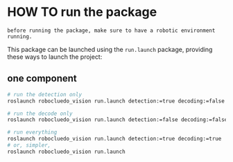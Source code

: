 
# HOW TO run the package

```{attention}
before running the package, make sure to have a robotic environment running. 
```

This package can be launched using the `run.launch` package, providing these ways to launch the project:

## one component

```bash
# run the detection only
roslaunch robocluedo_vision run.launch detection:=true decoding:=false

# run the decode only
roslaunch robocluedo_vision run.launch detection:=false decoding:=false

# run everything
roslaunch robocluedo_vision run.launch detection:=true decoding:=true
# or, simpler,
roslaunch robocluedo_vision run.launch 
```
